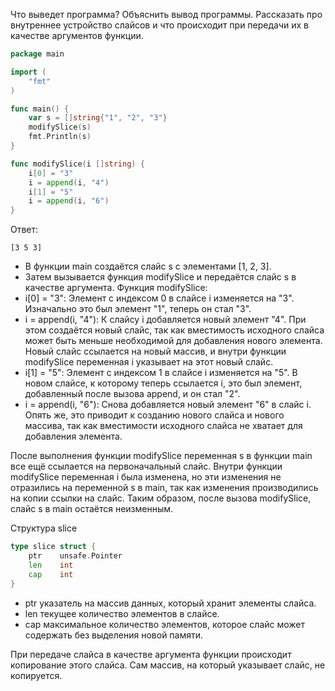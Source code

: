 Что выведет программа? Объяснить вывод программы. Рассказать про внутреннее устройство слайсов и что происходит при передачи их в качестве аргументов функции.

```go
package main

import (
	"fmt"
)

func main() {
	var s = []string{"1", "2", "3"}
	modifySlice(s)
	fmt.Println(s)
}

func modifySlice(i []string) {
	i[0] = "3"
	i = append(i, "4")
	i[1] = "5"
	i = append(i, "6")
}
```

Ответ:
```
[3 5 3]
```
- В функции main создаётся слайс s с элементами [1, 2, 3].
- Затем вызывается функция modifySlice и передаётся слайс s в качестве аргумента.
Функция modifySlice:
- i[0] = "3": Элемент с индексом 0 в слайсе i изменяется на "3". Изначально это был элемент "1", теперь он стал "3".
- i = append(i, "4"): К слайсу i добавляется новый элемент "4". При этом создаётся новый слайс, так как вместимость исходного слайса может быть меньше необходимой для добавления нового элемента. Новый слайс ссылается на новый массив, и внутри функции modifySlice переменная i указывает на этот новый слайс.
- i[1] = "5": Элемент с индексом 1 в слайсе i изменяется на "5". В новом слайсе, к которому теперь ссылается i, это был элемент, добавленный после вызова append, и он стал "2".
- i = append(i, "6"): Снова добавляется новый элемент "6" в слайс i. Опять же, это приводит к созданию нового слайса и нового массива, так как вместимости исходного слайса не хватает для добавления элемента.

После выполнения функции modifySlice переменная s в функции main все ещё ссылается на первоначальный слайс. Внутри функции modifySlice переменная i была изменена, но эти изменения не отразились на переменной s в main, так как изменения производились на копии ссылки на слайс. Таким образом, после вызова modifySlice, слайс s в main остаётся неизменным.

Структура slice
```go
type slice struct {
    ptr    unsafe.Pointer 
    len    int    
    cap    int    
}
```
- ptr указатель на массив данных, который хранит элементы слайса.
- len текущее количество элементов в слайсе.
- cap максимальное количество элементов, которое слайс может содержать без выделения новой памяти.

При передаче слайса в качестве аргумента функции происходит копирование этого слайса. Сам массив, на который указывает слайс, не копируется.

